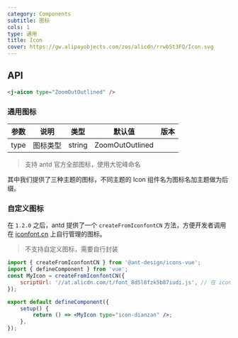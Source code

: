 ```yaml
---
category: Components
subtitle: 图标
cols: 1
type: 通用
title: Icon
cover: https://gw.alipayobjects.com/zos/alicdn/rrwbSt3FQ/Icon.svg
---
```


## API

```html
<j-aicon type="ZoomOutOutlined" />
```

### 通用图标

| 参数 | 说明     | 类型   | 默认值          | 版本 |
| ---- | -------- | ------ | --------------- | ---- |
| type | 图标类型 | string | ZoomOutOutlined |      |

> 支持 antd 官方全部图标，使用大驼峰命名

其中我们提供了三种主题的图标，不同主题的 Icon 组件名为图标名加主题做为后缀。

### 自定义图标

在 `1.2.0` 之后，antd 提供了一个 `createFromIconfontCN` 方法，方便开发者调用在 [iconfont.cn](http://iconfont.cn/) 上自行管理的图标。

> 不支持自定义图标，需要自行封装

```jsx
import { createFromIconfontCN } from '@ant-design/icons-vue';
import { defineComponent } from 'vue';
const MyIcon = createFromIconfontCN({
    scriptUrl: '//at.alicdn.com/t/font_8d5l8fzk5b87iudi.js', // 在 iconfont.cn 上生成
});

export default defineComponent({
    setup() {
        return () => <MyIcon type="icon-dianzan" />;
    },
});
```
